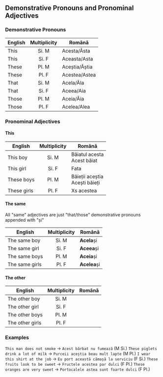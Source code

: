 ## Demonstrative Pronouns and Pronominal Adjectives

### Demonstrative Pronouns

|English|Multiplicity|Română |
|-|:-:|-|
|This|Si. M|Acesta/Ăsta|
|This|Si. F|Aceasta/Asta|
|These|Pl. M|Aceștia/Ăștia|
|These|Pl. F|Acestea/Astea|
|That|Si. M|Acela/Ăla|
|That|Si. F|Aceea/Aia|
|Those|Pl. M|Aceia/Ăia|
|Those|Pl. F|Acelea/Alea|

### Pronominal Adjectives

#### This
|English|Multiplicity|Română|
|-|:-:|-|
|This boy|Si. M|Băiatul acesta<br>Acest băiat|
|This girl|Si. F|Fata |
|These boys|Pl. M|Băieții aceștia<br>Acești băieți|
|These girls|Pl. F|Xs acestea|

#### The same

All "same" adjectives are just "that/those" demonstrative pronouns appended with "și"

|English|Multiplicity|Română|
|-|:-:|-|
|The same boy|Si. M|**Acela**și|
|The same girl|Si. F|**Aceea**și|
|The same boys|Pl. M|**Aceia**și|
|The same girls|Pl. F|**Acelea**și|

#### The other
|English|Multiplicity|Română|
|-|:-:|-|
|The other boy|Si. M||
|The other girl|Si. F||
|The other boys|Pl. M||
|The other girls|Pl. F||

### Examples

`This man does not smoke` -> `Acest bărbat nu fumează` (M Si.)
`These piglets drink a lot of milk` -> `Purceii aceștia beau mult lapte` (M Pl.)
`I wear this shirt at the job` -> `Eu port această cămașă la serviciu` (F Si.)
`These fruits look to be sweet` -> `Fructele acestea par dulci` (F Pl.)
`These oranges are very sweet` -> `Portocalele astea sunt foarte dulci` (F Pl.)
